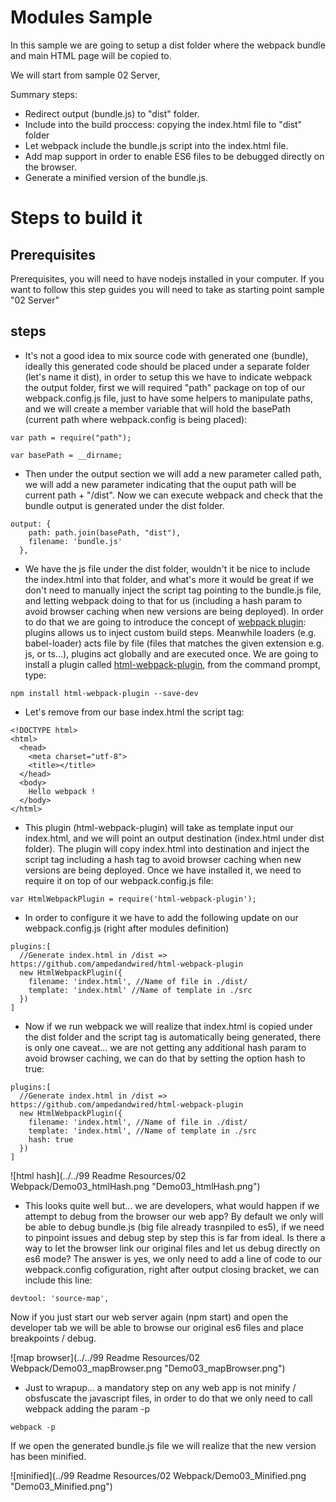 # Modules Sample

In this sample we are going to setup a dist folder where the webpack bundle and
main HTML page will be copied to.

We will start from sample 02 Server,

Summary steps:
 - Redirect output (bundle.js) to "dist" folder.
 - Include into the build proccess: copying the index.html file to "dist" folder
 - Let webpack include the bundle.js script into the index.html file.
 - Add map support in order to enable ES6 files to be debugged directly on the browser.
 - Generate a minified version of the bundle.js.


# Steps to build it

## Prerequisites

Prerequisites, you will need to have nodejs installed in your computer. If you want to follow this step guides you will need to take as starting point sample "02 Server"

## steps

- It's not a good idea to mix source code with generated one (bundle), ideally this generated code should be placed under a separate folder (let's name it dist), in order to
setup this we have to indicate webpack the output folder, first we will required "path" package on top of our webpack.config.js file, just to have some helpers to manipulate paths, and we will create a member variable that will hold the basePath (current path where webpack.config is being placed):

````
var path = require("path");

var basePath = __dirname;
````

- Then under the output section we will add a new parameter called path, we will add a new parameter indicating that the ouput path will be current path + "/dist". Now we can execute webpack and check that the bundle output is generated under the dist folder.

````
output: {
    path: path.join(basePath, "dist"),
    filename: 'bundle.js'
  },
````

- We have the js file under the dist folder, wouldn't it be nice to include the index.html into that folder, and what's more it would be great if we don't need to manually inject the script tag pointing to the bundle.js file, and letting webpack doing to that for us (including a hash param to avoid browser caching when new versions are being deployed). In order to do that we are going to introduce the concept of [webpack plugin](https://webpack.github.io/docs/plugins.html): plugins allows us to inject custom build steps. Meanwhile loaders (e.g. babel-loader) acts file by file (files that matches the given extension e.g. js, or ts...), plugins act globally and are executed once. We are going to install a plugin called [html-webpack-plugin](https://github.com/ampedandwired/html-webpack-plugin), from the command prompt, type:

````
npm install html-webpack-plugin --save-dev
````

- Let's remove from our base index.html the script tag:

````
<!DOCTYPE html>
<html>
  <head>
    <meta charset="utf-8">
    <title></title>    
  </head>
  <body>
    Hello webpack !
  </body>
</html>
````

- This plugin (html-webpack-plugin) will take as template input our index.html, and we will
point an output destination (index.html under dist folder). The plugin will copy index.html into destination and inject the script tag including a hash tag to avoid browser caching when new versions are being deployed. Once we have installed it, we need to require it on top of
our webpack.config.js file:

````
var HtmlWebpackPlugin = require('html-webpack-plugin');
````

- In order to configure it we have to add the following update
on our webpack.config.js (right after modules definition)

````
plugins:[
  //Generate index.html in /dist => https://github.com/ampedandwired/html-webpack-plugin
  new HtmlWebpackPlugin({
    filename: 'index.html', //Name of file in ./dist/
    template: 'index.html' //Name of template in ./src
  })
]
````


- Now if we run webpack we will realize that index.html is copied under the dist folder
and the script tag is automatically being generated, there is only one caveat... we are not getting any additional hash param to avoid browser caching, we can do that by setting the option
hash to true:

````
plugins:[
  //Generate index.html in /dist => https://github.com/ampedandwired/html-webpack-plugin
  new HtmlWebpackPlugin({
    filename: 'index.html', //Name of file in ./dist/
    template: 'index.html', //Name of template in ./src
    hash: true			
  })
]
````

![html hash](../../99 Readme Resources/02 Webpack/Demo03_htmlHash.png "Demo03_htmlHash.png")


- This looks quite well but... we are developers, what would happen if we attempt to debug from the browser our web app? By default we only will be able to debug bundle.js (big file already trasnpiled to es5), if we need to pinpoint issues and debug step by step this is far from ideal. Is there a way to let the browser link our original files and let us debug directly on es6 mode? The answer is yes, we only need to add a line of code to our webpack.config cofiguration, right after output closing bracket, we can include this line:

````
devtool: 'source-map',
````

Now if you just start our web server again (npm start) and open the developer tab we will be
able to browse our original es6 files and place breakpoints / debug.

![map browser](../../99 Readme Resources/02 Webpack/Demo03_mapBrowser.png "Demo03_mapBrowser.png")

- Just to wrapup... a mandatory step on any web app is not minify / obsfuscate the javascript
files, in order to do that we only need to call webpack adding the param -p

````
webpack -p
````

If we open the generated bundle.js file we will realize that the new version has been minified.

![minified](../99 Readme Resources/02 Webpack/Demo03_Minified.png "Demo03_Minified.png")
